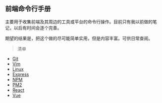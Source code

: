 ## 前端命令行手册

主要用于收集前端及其周边的工具或平台的命令行操作。目前只有我以前做的笔记，以后有时间会逐个完善。

期望的结果是，把这个做的尽可能简单实用，但是内容丰富。可供日常查阅。

> 清单

* [Git](Git/Git.md)
* [Vim](Linux/Vim.md)
* [Linux](Linux/Linux.md)
* [Express](NodeJS/Express.md)
* [NPM](NodeJS/NPM.md)
* [PM2](NodeJS/PM2.md)
* [React](NodeJS/React.md)
* [Vue](NodeJS/Vue.md)